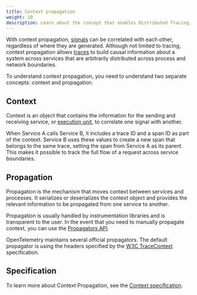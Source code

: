 ```yaml
---
title: Context propagation
weight: 10
description: Learn about the concept that enables Distributed Tracing.
---
```


With context propagation, [signals](../signals/) can be correlated with each
other, regardless of where they are generated. Although not limited to tracing,
context propagation allows [traces](../signals/traces/) to build causal
information about a system across services that are arbitrarily distributed
across process and network boundaries.

To understand context propagation, you need to understand two separate concepts:
context and propagation.

## Context

Context is an object that contains the information for the sending and receiving
service, or [execution unit](/docs/specs/otel/glossary/#execution-unit), to
correlate one signal with another.

When Service A calls Service B, it includes a trace ID and a span ID as part of
the context. Service B uses these values to create a new span that belongs to
the same trace, setting the span from Service A as its parent. This makes it
possible to track the full flow of a request across service boundaries.

## Propagation

Propagation is the mechanism that moves context between services and processes.
It serializes or deserializes the context object and provides the relevant
information to be propagated from one service to another.

Propagation is usually handled by instrumentation libraries and is transparent
to the user. In the event that you need to manually propagate context, you can
use the [Propagators API](/docs/specs/otel/context/api-propagators/).

OpenTelemetry maintains several official propagators. The default propagator is
using the headers specified by the
[W3C TraceContext](https://www.w3.org/TR/trace-context/) specification.

## Specification

To learn more about Context Propagation, see the
[Context specification](/docs/specs/otel/context/).
